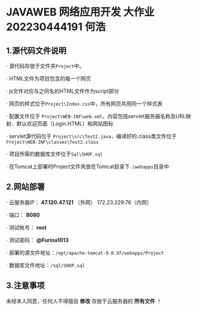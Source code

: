# JAVAWEB 网络应用开发 大作业 202230444191 何浩

## 1.源代码文件说明

· 源代码存放于文件夹```Project```中。

· HTML文件为项目包含的每一个网页

· js文件对应与之同名的HTML文件作为script部分

· 网页的样式位于```Project\Index.css```中，所有网页共用同一个样式表

· 配置文件位于 ```Project\WEB-INF\web.xml```，内容包括servlet服务器名称及URL映射、默认欢迎页面（Login.HTML）和网站图标

· servlet源代码位于 ```Project\src\Test2.java```，编译好的.class类文件位于 ```Project\WEB-INF\classes\Test2.class```

· 项目所需的数据库文件位于```Sql\SHOP.sql```

· 在Tomcat上部署时Project文件夹放在Tomcat目录下```.\webapps```目录中

## 2.网站部署

· 云服务器IP： __47.120.47.121__ （外网） 172.23.229.76（内网）

· 端口： __8080__

· 测试帐号： __root__

· 测试密码： __@Furina1013__

· 部署的源文件地址：```/opt/apache-tomcat-9.0.97/webapps/Project```

· 数据库文件地址：```/sql/SHOP.sql```

## 3.注意事项

未经本人同意，任何人不得擅自 __修改__ 存放于云服务器的 __所有文件__ ！
